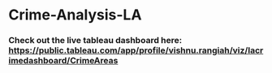 # Crime-Analysis-LA

### Check out the live tableau dashboard here: https://public.tableau.com/app/profile/vishnu.rangiah/viz/lacrimedashboard/CrimeAreas
